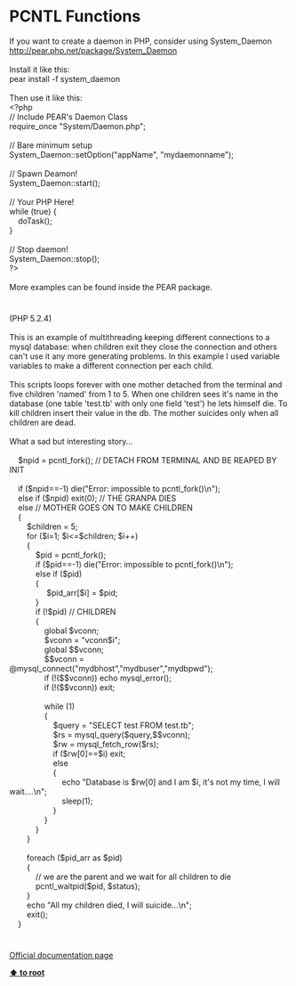 # PCNTL Functions




<div class="phpcode"><span class="html">
If you want to create a daemon in PHP, consider using System_Daemon <a href="http://pear.php.net/package/System_Daemon" rel="nofollow" target="_blank">http://pear.php.net/package/System_Daemon</a><br><br>Install it like this:<br>pear install -f system_daemon<br><br>Then use it like this:<br><span class="default">&lt;?php<br></span><span class="comment">// Include PEAR&apos;s Daemon Class<br></span><span class="keyword">require_once </span><span class="string">&quot;System/Daemon.php&quot;</span><span class="keyword">;<br><br></span><span class="comment">// Bare minimum setup<br></span><span class="default">System_Daemon</span><span class="keyword">::</span><span class="default">setOption</span><span class="keyword">(</span><span class="string">&quot;appName&quot;</span><span class="keyword">, </span><span class="string">&quot;mydaemonname&quot;</span><span class="keyword">);<br><br></span><span class="comment">// Spawn Deamon!<br></span><span class="default">System_Daemon</span><span class="keyword">::</span><span class="default">start</span><span class="keyword">();<br><br></span><span class="comment">// Your PHP Here!<br></span><span class="keyword">while (</span><span class="default">true</span><span class="keyword">) {<br>&#xA0; &#xA0; </span><span class="default">doTask</span><span class="keyword">();<br>}<br><br></span><span class="comment">// Stop daemon!<br></span><span class="default">System_Daemon</span><span class="keyword">::</span><span class="default">stop</span><span class="keyword">();<br></span><span class="default">?&gt;<br></span><br>More examples can be found inside the PEAR package.</span>
</div>
  

#


<div class="phpcode"><span class="html">
(PHP 5.2.4) <br><br>This is an example of multithreading keeping different connections to a mysql database: when children exit they close the connection and others can&apos;t use it any more generating problems. In this example I used variable variables to make a different connection per each child. <br><br>This scripts loops forever with one mother detached from the terminal and five children &apos;named&apos; from 1 to 5. When one children sees it&apos;s name in the database (one table &apos;test.tb&apos; with only one field &apos;test&apos;) he lets himself die. To kill children insert their value in the db. The mother suicides only when all children are dead.<br><br>What a sad but interesting story...<br><br>&#xA0; &#xA0; $npid = pcntl_fork(); // DETACH FROM TERMINAL AND BE REAPED BY INIT<br><br>&#xA0; &#xA0; if ($npid==-1) die(&quot;Error: impossible to pcntl_fork()\n&quot;);<br>&#xA0; &#xA0; else if ($npid) exit(0); // THE GRANPA DIES<br>&#xA0; &#xA0; else // MOTHER GOES ON TO MAKE CHILDREN<br>&#xA0; &#xA0; {<br>&#xA0; &#xA0; &#xA0; &#xA0; $children = 5;<br>&#xA0; &#xA0; &#xA0; &#xA0; for ($i=1; $i&lt;=$children; $i++)<br>&#xA0; &#xA0; &#xA0; &#xA0; {<br>&#xA0; &#xA0; &#xA0; &#xA0; &#xA0; &#xA0; $pid = pcntl_fork();<br>&#xA0; &#xA0; &#xA0; &#xA0; &#xA0; &#xA0; if ($pid==-1) die(&quot;Error: impossible to pcntl_fork()\n&quot;);<br>&#xA0; &#xA0; &#xA0; &#xA0; &#xA0; &#xA0; else if ($pid)<br>&#xA0; &#xA0; &#xA0; &#xA0; &#xA0; &#xA0; {<br>&#xA0; &#xA0; &#xA0; &#xA0; &#xA0; &#xA0; &#xA0; &#xA0;&#xA0; $pid_arr[$i] = $pid;<br>&#xA0; &#xA0; &#xA0; &#xA0; &#xA0; &#xA0; }<br>&#xA0; &#xA0; &#xA0; &#xA0; &#xA0; &#xA0; if (!$pid) // CHILDREN<br>&#xA0; &#xA0; &#xA0; &#xA0; &#xA0; &#xA0; {<br>&#xA0; &#xA0; &#xA0; &#xA0; &#xA0; &#xA0; &#xA0; &#xA0; global $vconn;<br>&#xA0; &#xA0; &#xA0; &#xA0; &#xA0; &#xA0; &#xA0; &#xA0; $vconn = &quot;vconn$i&quot;;<br>&#xA0; &#xA0; &#xA0; &#xA0; &#xA0; &#xA0; &#xA0; &#xA0; global $$vconn;<br>&#xA0; &#xA0; &#xA0; &#xA0; &#xA0; &#xA0; &#xA0; &#xA0; $$vconn = @mysql_connect(&quot;mydbhost&quot;,&quot;mydbuser&quot;,&quot;mydbpwd&quot;);<br>&#xA0; &#xA0; &#xA0; &#xA0; &#xA0; &#xA0; &#xA0; &#xA0; if (!($$vconn)) echo mysql_error();<br>&#xA0; &#xA0; &#xA0; &#xA0; &#xA0; &#xA0; &#xA0; &#xA0; if (!($$vconn)) exit;<br><br>&#xA0; &#xA0; &#xA0; &#xA0; &#xA0; &#xA0; &#xA0; &#xA0; while (1)<br>&#xA0; &#xA0; &#xA0; &#xA0; &#xA0; &#xA0; &#xA0; &#xA0; {<br>&#xA0; &#xA0; &#xA0; &#xA0; &#xA0; &#xA0; &#xA0; &#xA0; &#xA0; &#xA0; $query = &quot;SELECT test FROM test.tb&quot;;<br>&#xA0; &#xA0; &#xA0; &#xA0; &#xA0; &#xA0; &#xA0; &#xA0; &#xA0; &#xA0; $rs = mysql_query($query,$$vconn);<br>&#xA0; &#xA0; &#xA0; &#xA0; &#xA0; &#xA0; &#xA0; &#xA0; &#xA0; &#xA0; $rw = mysql_fetch_row($rs);<br>&#xA0; &#xA0; &#xA0; &#xA0; &#xA0; &#xA0; &#xA0; &#xA0; &#xA0; &#xA0; if ($rw[0]==$i) exit;<br>&#xA0; &#xA0; &#xA0; &#xA0; &#xA0; &#xA0; &#xA0; &#xA0; &#xA0; &#xA0; else<br>&#xA0; &#xA0; &#xA0; &#xA0; &#xA0; &#xA0; &#xA0; &#xA0; &#xA0; &#xA0; {<br>&#xA0; &#xA0; &#xA0; &#xA0; &#xA0; &#xA0; &#xA0; &#xA0; &#xA0; &#xA0; &#xA0; &#xA0; echo &quot;Database is $rw[0] and I am $i, it&apos;s not my time, I will wait....\n&quot;;<br>&#xA0; &#xA0; &#xA0; &#xA0; &#xA0; &#xA0; &#xA0; &#xA0; &#xA0; &#xA0; &#xA0; &#xA0; sleep(1);<br>&#xA0; &#xA0; &#xA0; &#xA0; &#xA0; &#xA0; &#xA0; &#xA0; &#xA0; &#xA0; }<br>&#xA0; &#xA0; &#xA0; &#xA0; &#xA0; &#xA0; &#xA0; &#xA0; }<br>&#xA0; &#xA0; &#xA0; &#xA0; &#xA0; &#xA0; }<br>&#xA0; &#xA0; &#xA0; &#xA0; }<br><br>&#xA0; &#xA0; &#xA0; &#xA0; foreach ($pid_arr as $pid)<br>&#xA0; &#xA0; &#xA0; &#xA0; {<br>&#xA0; &#xA0; &#xA0; &#xA0; &#xA0; &#xA0; // we are the parent and we wait for all children to die<br>&#xA0; &#xA0; &#xA0; &#xA0; &#xA0; &#xA0; pcntl_waitpid($pid, $status);<br>&#xA0; &#xA0; &#xA0; &#xA0; }<br>&#xA0; &#xA0; &#xA0; &#xA0; echo &quot;All my children died, I will suicide...\n&quot;;<br>&#xA0; &#xA0; &#xA0; &#xA0; exit();<br>&#xA0; &#xA0; }</span>
</div>
  

#

[Official documentation page](https://www.php.net/manual/en/ref.pcntl.php)

**[⬆ to root](/)**